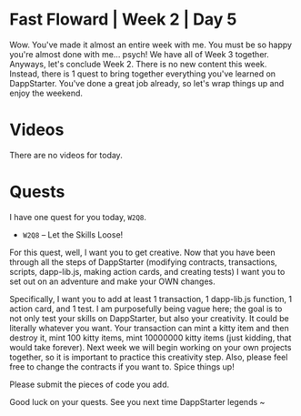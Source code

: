 # Fast Floward | Week 2 | Day 5

Wow. You've made it almost an entire week with me. You must be so happy you're almost done with me... psych! We have all of Week 3 together. Anyways, let's conclude Week 2. There is no new content this week. Instead, there is 1 quest to bring together everything you've learned on DappStarter. You've done a great job already, so let's wrap things up and enjoy the weekend.

# Videos

There are no videos for today.

# Quests

I have one quest for you today, `W2Q8`.

- `W2Q8` – Let the Skills Loose!

For this quest, well, I want you to get creative. Now that you have been through all the steps of DappStarter (modifying contracts, transactions, scripts, dapp-lib.js, making action cards, and creating tests) I want you to set out on an adventure and make your OWN changes.

Specifically, I want you to add at least 1 transaction, 1 dapp-lib.js function, 1 action card, and 1 test. I am purposefully being vague here; the goal is to not only test your skills on DappStarter, but also your creativity. It could be literally whatever you want. Your transaction can mint a kitty item and then destroy it, mint 100 kitty items, mint 10000000 kitty items (just kidding, that would take forever). Next week we will begin working on your own projects together, so it is important to practice this creativity step. Also, please feel free to change the contracts if you want to. Spice things up! 

Please submit the pieces of code you add.



Good luck on your quests. See you next time DappStarter legends ~



